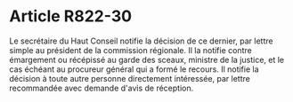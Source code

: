 # Article R822-30

Le secrétaire du Haut Conseil notifie la décision de ce dernier, par lettre simple au président de la commission régionale. Il la notifie contre émargement ou récépissé au garde des sceaux, ministre de la justice, et le cas échéant au procureur général qui a formé le recours.   Il notifie la décision à toute autre personne directement intéressée, par lettre recommandée avec demande d'avis de réception.